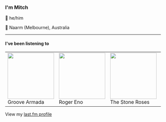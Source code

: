 <article><h3>I&#x27;m Mitch</h3><section><p>👨 he/him</p><p>📍 Naarm (Melbourne), Australia</p></section><hr/><section><h4>I&#x27;ve been listening to</h4><table><tbody><td><img src="https://lastfm.freetls.fastly.net/i/u/174s/ee96e6a12a7f454998d3b320aeb2ecc3.png" height="150px" alt="" role="presentation"/><br/>Groove Armada</td><td><img src="https://lastfm.freetls.fastly.net/i/u/174s/a6cc85675493859cd3767066f299d95c.png" height="150px" alt="" role="presentation"/><br/>Roger Eno</td><td><img src="https://lastfm.freetls.fastly.net/i/u/174s/f07a5a1e86624b3cb8ec76543b9863d7.png" height="150px" alt="" role="presentation"/><br/>The Stone Roses</td><td><img src="https://lastfm.freetls.fastly.net/i/u/174s/4aca615f362283d7b6126418e0c2b850.png" height="150px" alt="" role="presentation"/><br/>Bicep</td><td><img src="https://lastfm.freetls.fastly.net/i/u/174s/a513692d1b03f6fe41dceecf0d725cf3.png" height="150px" alt="" role="presentation"/><br/>Fred again..</td></tbody></table><span>View my <a href="https://www.last.fm/user/my-slab">last.fm profile</a></span></section></article>